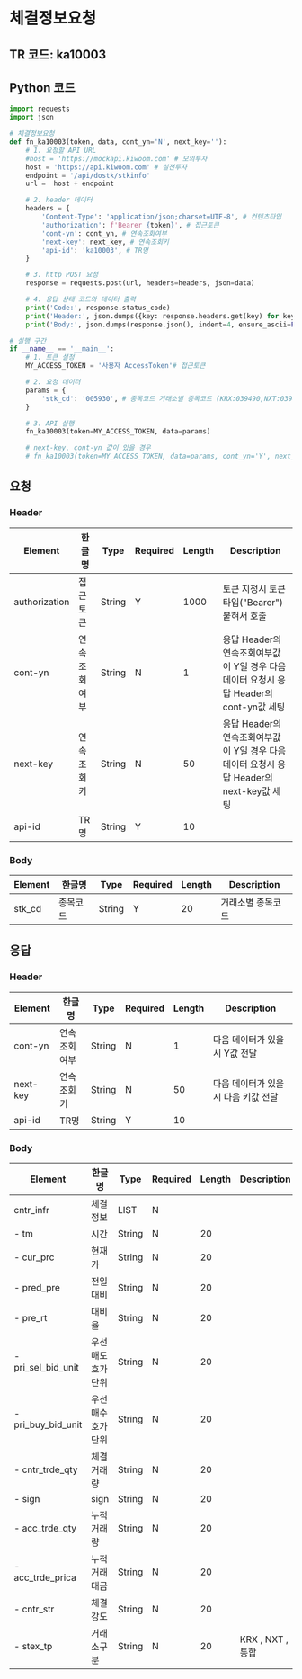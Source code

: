 # 체결정보요청

## TR 코드: ka10003

## Python 코드

```python
import requests
import json

# 체결정보요청
def fn_ka10003(token, data, cont_yn='N', next_key=''):
	# 1. 요청할 API URL
	#host = 'https://mockapi.kiwoom.com' # 모의투자
	host = 'https://api.kiwoom.com' # 실전투자
	endpoint = '/api/dostk/stkinfo'
	url =  host + endpoint

	# 2. header 데이터
	headers = {
		'Content-Type': 'application/json;charset=UTF-8', # 컨텐츠타입
		'authorization': f'Bearer {token}', # 접근토큰
		'cont-yn': cont_yn, # 연속조회여부
		'next-key': next_key, # 연속조회키
		'api-id': 'ka10003', # TR명
	}

	# 3. http POST 요청
	response = requests.post(url, headers=headers, json=data)

	# 4. 응답 상태 코드와 데이터 출력
	print('Code:', response.status_code)
	print('Header:', json.dumps({key: response.headers.get(key) for key in ['next-key', 'cont-yn', 'api-id']}, indent=4, ensure_ascii=False))
	print('Body:', json.dumps(response.json(), indent=4, ensure_ascii=False))  # JSON 응답을 파싱하여 출력

# 실행 구간
if __name__ == '__main__':
	# 1. 토큰 설정
	MY_ACCESS_TOKEN = '사용자 AccessToken'# 접근토큰

	# 2. 요청 데이터
	params = {
		'stk_cd': '005930', # 종목코드 거래소별 종목코드 (KRX:039490,NXT:039490_NX,SOR:039490_AL)
	}

	# 3. API 실행
	fn_ka10003(token=MY_ACCESS_TOKEN, data=params)

	# next-key, cont-yn 값이 있을 경우
	# fn_ka10003(token=MY_ACCESS_TOKEN, data=params, cont_yn='Y', next_key='nextkey..')

```

## 요청

### Header

| Element | 한글명 | Type | Required | Length | Description |
|---------|--------|------|----------|---------|-------------|
| authorization | 접근토큰 | String | Y | 1000 | 토큰 지정시 토큰타입("Bearer") 붙혀서 호출 |
| cont-yn | 연속조회여부 | String | N | 1 | 응답 Header의 연속조회여부값이 Y일 경우 다음데이터 요청시 응답 Header의 cont-yn값 세팅 |
| next-key | 연속조회키 | String | N | 50 | 응답 Header의 연속조회여부값이 Y일 경우 다음데이터 요청시 응답 Header의 next-key값 세팅 |
| api-id | TR명 | String | Y | 10 |  |

### Body

| Element | 한글명 | Type | Required | Length | Description |
|---------|--------|------|----------|---------|-------------|
| stk_cd | 종목코드 | String | Y | 20 | 거래소별 종목코드 |

## 응답

### Header

| Element | 한글명 | Type | Required | Length | Description |
|---------|--------|------|----------|---------|-------------|
| cont-yn | 연속조회여부 | String | N | 1 | 다음 데이터가 있을시 Y값 전달 |
| next-key | 연속조회키 | String | N | 50 | 다음 데이터가 있을시 다음 키값 전달 |
| api-id | TR명 | String | Y | 10 |  |

### Body

| Element | 한글명 | Type | Required | Length | Description |
|---------|--------|------|----------|---------|-------------|
| cntr_infr | 체결정보 | LIST | N |  |  |
| - tm | 시간 | String | N | 20 |  |
| - cur_prc | 현재가 | String | N | 20 |  |
| - pred_pre | 전일대비 | String | N | 20 |  |
| - pre_rt | 대비율 | String | N | 20 |  |
| - pri_sel_bid_unit | 우선매도호가단위 | String | N | 20 |  |
| - pri_buy_bid_unit | 우선매수호가단위 | String | N | 20 |  |
| - cntr_trde_qty | 체결거래량 | String | N | 20 |  |
| - sign | sign | String | N | 20 |  |
| - acc_trde_qty | 누적거래량 | String | N | 20 |  |
| - acc_trde_prica | 누적거래대금 | String | N | 20 |  |
| - cntr_str | 체결강도 | String | N | 20 |  |
| - stex_tp | 거래소구분 | String | N | 20 | KRX , NXT , 통합 |